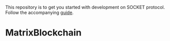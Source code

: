 This repository is to get you started with development on SOCKET protocol.
Follow the accompanying [guide](https://docs.socket.tech/getting-started).
# MatrixBlockchain
